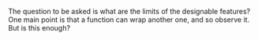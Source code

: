 The question to be asked is what are the limits of the designable features? One main point is that a function can wrap another one, and so observe it. But is this enough?
